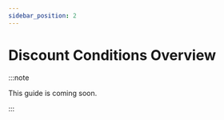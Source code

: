 ```yaml
---
sidebar_position: 2
---
```


# Discount Conditions Overview

:::note

This guide is coming soon.

:::
